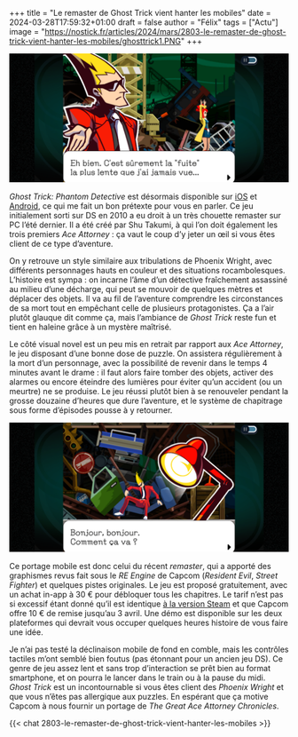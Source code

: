 +++
title = "Le remaster de Ghost Trick vient hanter les mobiles"
date = 2024-03-28T17:59:32+01:00
draft = false
author = "Félix"
tags = ["Actu"]
image = "https://nostick.fr/articles/2024/mars/2803-le-remaster-de-ghost-trick-vient-hanter-les-mobiles/ghosttrick1.PNG"
+++ 

![Capture d’écran de Ghost Trick sur mobile](ghosttrick1.PNG)

*Ghost Trick: Phantom Detective* est désormais disponible sur [iOS](https://apps.apple.com/fr/app/ghost-trick/id6473715300) et [Android](https://play.google.com/store/apps/details?id=jp.co.capcom.ghosttrick&hl=fr), ce qui me fait un bon prétexte pour vous en parler. Ce jeu initialement sorti sur DS en 2010 a eu droit à un très chouette remaster sur PC l’été dernier. Il a été créé par Shu Takumi, à qui l’on doit également les trois premiers *Ace Attorney* : ça vaut le coup d’y jeter un œil si vous êtes client de ce type d’aventure. 

On y retrouve un style similaire aux tribulations de Phoenix Wright, avec différents personnages hauts en couleur et des situations rocambolesques. L’histoire est sympa : on incarne l’âme d’un détective fraîchement assassiné au milieu d’une décharge, qui peut se mouvoir de quelques mètres et déplacer des objets. Il va au fil de l’aventure comprendre les circonstances de sa mort tout en empêchant celle de plusieurs protagonistes. Ça a l’air plutôt glauque dit comme ça, mais l’ambiance de *Ghost Trick* reste fun et tient en haleine grâce à un mystère maîtrisé.

Le côté visual novel est un peu mis en retrait par rapport aux *Ace Attorney*, le jeu disposant d’une bonne dose de puzzle. On assistera régulièrement à la mort d’un personnage, avec la possibilité de revenir dans le temps 4 minutes avant le drame : il faut alors faire tomber des objets, activer des alarmes ou encore éteindre des lumières pour éviter qu’un accident (ou un meurtre) ne se produise. Le jeu réussi plutôt bien à se renouveler pendant la grosse douzaine d’heures que dure l’aventure, et le système de chapitrage sous forme d’épisodes pousse à y retourner.

![Capture d’écran de Ghost Trick sur mobile](ghosttrick2.PNG)

Ce portage mobile est donc celui du récent *remaster*, qui a apporté des graphismes revus fait sous le *RE Engine* de Capcom (*Resident Evil*, *Street Fighter*) et quelques pistes originales. Le jeu est proposé gratuitement, avec un achat in-app à 30 € pour débloquer tous les chapitres. Le tarif n’est pas si excessif étant donné qu’il est identique [à la version Steam](https://store.steampowered.com/app/1967430/Ghost_Trick_Dtective_fantme?snr=1_7_15__13) et que Capcom offre 10 € de remise jusqu’au 3 avril. Une démo est disponible sur les deux plateformes qui devrait vous occuper quelques heures histoire de vous faire une idée.

Je n’ai pas testé la déclinaison mobile de fond en comble, mais les contrôles tactiles m’ont semblé bien foutus (pas étonnant pour un ancien jeu DS). Ce genre de jeu assez lent et sans trop d’interaction se prêt bien au format smartphone, et on pourra le lancer dans le train ou à la pause du midi. *Ghost Trick* est un incontournable si vous êtes client des *Phoenix Wright* et que vous n’êtes pas allergique aux puzzles. En espérant que ça motive Capcom à nous fournir un portage de *The Great Ace Attorney Chronicles*.

{{< chat 2803-le-remaster-de-ghost-trick-vient-hanter-les-mobiles >}}